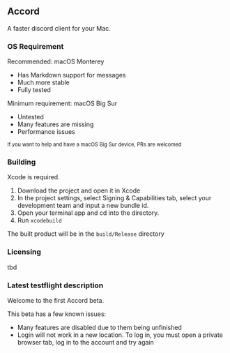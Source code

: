 ## Accord
A faster discord client for your Mac. 

### OS Requirement

Recommended: macOS Monterey
* Has Markdown support for messages
* Much more stable
* Fully tested

Minimum requirement: macOS Big Sur
* Untested
* Many features are missing
* Performance issues 
<sup>
If you want to help and have a macOS Big Sur device, PRs are welcomed
</sup>

### Building
Xcode is required.
1. Download the project and open it in Xcode 
2. In the project settings, select Signing & Capabilities tab, select your development team and input a new bundle id.
3. Open your terminal app and cd into the directory. 
4. Run `xcodebuild` 

The built product will be in the `build/Release` directory

### Licensing
tbd

### Latest testflight description

Welcome to the first Accord beta. 

This beta has a few known issues: 
- Many features are disabled due to them being unfinished
- Login will not work in a new location. To log in, you must open a private browser tab, log in to the account and try again
